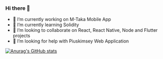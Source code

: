 ### Hi there 👋

- 🔭 I’m currently working on M-Taka Mobile App
- 🌱 I’m currently learning Solidity
- 👯 I’m looking to collaborate on React, React Native, Node and Flutter projects
- 🤔 I’m looking for help with Piuskimsey Web Application

[![Anurag's GitHub stats](https://github-readme-stats.vercel.app/api?username=piusgori&count_private=true&show_icons=true&theme=tokyonight)](https://github.com/anuraghazra/github-readme-stats)
